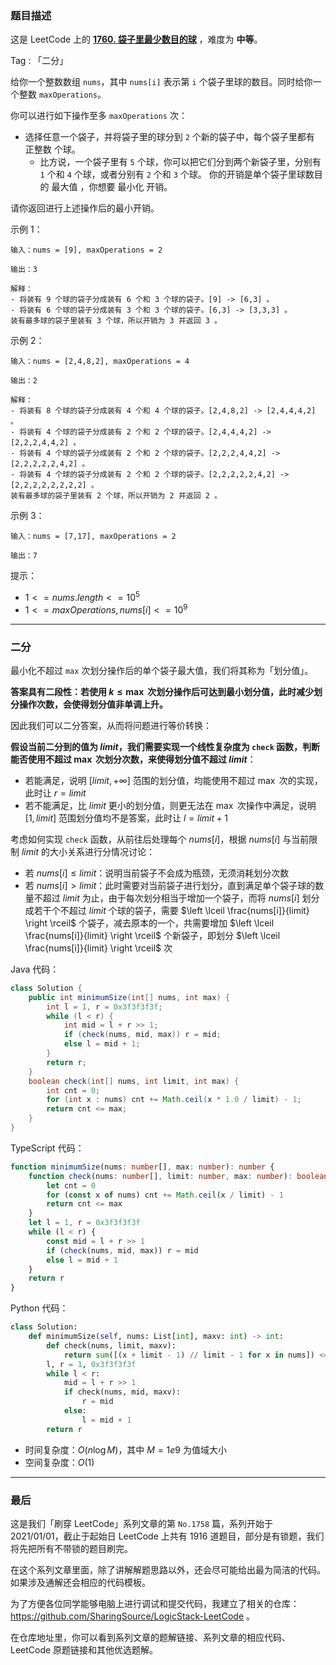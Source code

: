 ### 题目描述

这是 LeetCode 上的 **[1760. 袋子里最少数目的球](https://acoier.com/2022/12/26/1760.%20%E8%A2%8B%E5%AD%90%E9%87%8C%E6%9C%80%E5%B0%91%E6%95%B0%E7%9B%AE%E7%9A%84%E7%90%83%EF%BC%88%E4%B8%AD%E7%AD%89%EF%BC%89/)** ，难度为 **中等**。

Tag : 「二分」



给你一个整数数组 `nums`，其中 `nums[i]` 表示第 `i` 个袋子里球的数目。同时给你一个整数 `maxOperations`。

你可以进行如下操作至多 `maxOperations` 次：

* 选择任意一个袋子，并将袋子里的球分到 `2` 个新的袋子中，每个袋子里都有 正整数 个球。
	* 比方说，一个袋子里有 `5` 个球，你可以把它们分到两个新袋子里，分别有 `1` 个和 `4` 个球，或者分别有 `2` 个和 `3` 个球。
	你的开销是单个袋子里球数目的 最大值 ，你想要 最小化 开销。

请你返回进行上述操作后的最小开销。

示例 1：
```
输入：nums = [9], maxOperations = 2

输出：3

解释：
- 将装有 9 个球的袋子分成装有 6 个和 3 个球的袋子。[9] -> [6,3] 。
- 将装有 6 个球的袋子分成装有 3 个和 3 个球的袋子。[6,3] -> [3,3,3] 。
装有最多球的袋子里装有 3 个球，所以开销为 3 并返回 3 。
```
示例 2：
```
输入：nums = [2,4,8,2], maxOperations = 4

输出：2

解释：
- 将装有 8 个球的袋子分成装有 4 个和 4 个球的袋子。[2,4,8,2] -> [2,4,4,4,2] 。
- 将装有 4 个球的袋子分成装有 2 个和 2 个球的袋子。[2,4,4,4,2] -> [2,2,2,4,4,2] 。
- 将装有 4 个球的袋子分成装有 2 个和 2 个球的袋子。[2,2,2,4,4,2] -> [2,2,2,2,2,4,2] 。
- 将装有 4 个球的袋子分成装有 2 个和 2 个球的袋子。[2,2,2,2,2,4,2] -> [2,2,2,2,2,2,2,2] 。
装有最多球的袋子里装有 2 个球，所以开销为 2 并返回 2 。
```
示例 3：
```
输入：nums = [7,17], maxOperations = 2

输出：7
```

提示：
* $1 <= nums.length <= 10^5$
* $1 <= maxOperations, nums[i] <= 10^9$

---

### 二分

最小化不超过 `max` 次划分操作后的单个袋子最大值，我们将其称为「划分值」。

**答案具有二段性：若使用 $k \leq \max$ 次划分操作后可达到最小划分值，此时减少划分操作次数，会使得划分值非单调上升。**

因此我们可以二分答案，从而将问题进行等价转换：

**假设当前二分到的值为 $limit$，我们需要实现一个线性复杂度为 `check` 函数，判断能否使用不超过 $\max$ 次划分次数，来使得划分值不超过 $limit$**：

* 若能满足，说明 $[limit, +\infty]$ 范围的划分值，均能使用不超过 $\max$ 次的实现，此时让 $r = limit$
* 若不能满足，比 $limit$ 更小的划分值，则更无法在 $\max$ 次操作中满足，说明 $[1, limit]$ 范围划分值均不是答案，此时让 $l = limit + 1$

考虑如何实现 `check` 函数，从前往后处理每个 $nums[i]$，根据 $nums[i]$ 与当前限制 $limit$ 的大小关系进行分情况讨论：

* 若 $nums[i] \leq limit$：说明当前袋子不会成为瓶颈，无须消耗划分次数
* 若 $nums[i] > limit$：此时需要对当前袋子进行划分，直到满足单个袋子球的数量不超过 $limit$ 为止，由于每次划分相当于增加一个袋子，而将 $nums[i]$ 划分成若干个不超过 $limit$ 个球的袋子，需要 $\left \lceil \frac{nums[i]}{limit} \right \rceil$ 个袋子，减去原本的一个，共需要增加 $\left \lceil \frac{nums[i]}{limit} \right \rceil$ 个新袋子，即划分 $\left \lceil \frac{nums[i]}{limit} \right \rceil$ 次


Java 代码：
```Java
class Solution {
    public int minimumSize(int[] nums, int max) {
        int l = 1, r = 0x3f3f3f3f;
        while (l < r) {
            int mid = l + r >> 1;
            if (check(nums, mid, max)) r = mid;
            else l = mid + 1;
        }
        return r;
    }
    boolean check(int[] nums, int limit, int max) {
        int cnt = 0;
        for (int x : nums) cnt += Math.ceil(x * 1.0 / limit) - 1;
        return cnt <= max;
    }
}
```
TypeScript 代码：
```TypeScript
function minimumSize(nums: number[], max: number): number {
    function check(nums: number[], limit: number, max: number): boolean {
        let cnt = 0
        for (const x of nums) cnt += Math.ceil(x / limit) - 1
        return cnt <= max
    }
    let l = 1, r = 0x3f3f3f3f
    while (l < r) {
        const mid = l + r >> 1
        if (check(nums, mid, max)) r = mid
        else l = mid + 1
    }
    return r
}
```
Python 代码：
```Python
class Solution:
    def minimumSize(self, nums: List[int], maxv: int) -> int:
        def check(nums, limit, maxv):
            return sum([(x + limit - 1) // limit - 1 for x in nums]) <= maxv
        l, r = 1, 0x3f3f3f3f
        while l < r:
            mid = l + r >> 1
            if check(nums, mid, maxv):
                r = mid
            else:
                l = mid + 1
        return r
```
* 时间复杂度：$O(n \log{M})$，其中 $M = 1e9$ 为值域大小
* 空间复杂度：$O(1)$

---

### 最后

这是我们「刷穿 LeetCode」系列文章的第 `No.1758` 篇，系列开始于 2021/01/01，截止于起始日 LeetCode 上共有 1916 道题目，部分是有锁题，我们将先把所有不带锁的题目刷完。

在这个系列文章里面，除了讲解解题思路以外，还会尽可能给出最为简洁的代码。如果涉及通解还会相应的代码模板。

为了方便各位同学能够电脑上进行调试和提交代码，我建立了相关的仓库：https://github.com/SharingSource/LogicStack-LeetCode 。

在仓库地址里，你可以看到系列文章的题解链接、系列文章的相应代码、LeetCode 原题链接和其他优选题解。

